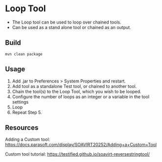 # Loop Tool

- The Loop tool can be used to loop over chained tools.
- Can be used as a stand alone tool or chained as an output.

## Build
`mvn clean package`

## Usage
1. Add .jar to Preferences > System Properties and restart.
2. Add tool as a standalone Test tool, or chained to another tool.
3. Chain the tool(s) to the Loop Tool, which you wish to be looped.
4. Configure the number of loops as an integer or a variable in the tool settings
5. Loop
6. Repeat Step 5.

## Resources
Adding a Custom tool:
https://docs.parasoft.com/display/SOAVIRT20252/Adding+a+Custom+Tool

Custom tool tutorial:
https://testified.github.io/soavirt-reversestringtool/